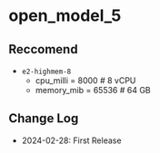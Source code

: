 # open_model_5

## Reccomend

- `e2-highmem-8`
  - cpu_milli = 8000 # 8 vCPU
  - memory_mib = 65536 # 64 GB

## Change Log

- 2024-02-28: First Release
